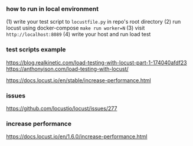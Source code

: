 ### how to run in local environment

(1) write your test script to `locustfile.py` in repo's root directory
(2) run locust using docker-compose
`make run worker=N`
(3) visit `http://localhost:8089`
(4) write your host and run load test

### test scripts example

https://blog.realkinetic.com/load-testing-with-locust-part-1-174040afdf23
https://anthonyison.com/load-testing-with-locust/

https://docs.locust.io/en/stable/increase-performance.html

### issues

https://github.com/locustio/locust/issues/277

### increase performance

https://docs.locust.io/en/1.6.0/increase-performance.html

